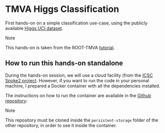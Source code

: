 # TMVA Higgs Classification

First hands-on on a simple classification use-case, using the publicly available [Higgs UCI dataset](http://archive.ics.uci.edu/ml/datasets/HIGGS). 
> [!NOTE]  
> This hands-on is taken from the ROOT-TMVA [tutorial](https://root.cern/doc/v630/TMVA__Higgs__Classification_8py.html).


## How to run this hands-on standalone

During the hands-on session, we will use a cloud facility (from the [ICSC Spoke2 project](https://www.supercomputing-icsc.it/en/spoke-2-fundamental-research-space-economy-en/). However, if you want to run the code in your personal machine, I prepared a Docker container with all the dependencies installed.

The instructions on how to run the container are available in the [Github repository](https://github.com/tommasodiotalevi/jupyter-lab_root): 

> [!NOTE]
> This repository must be cloned inside the `persistent-storage` folder of the other repository, in order to see it inside the container.